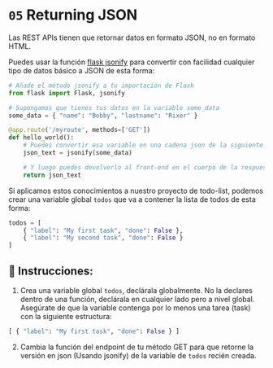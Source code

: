# `05` Returning JSON

Las REST APIs tienen que retornar datos en formato JSON, no en formato HTML.

Puedes usar la función [flask jsonify](https://flask.palletsprojects.com/en/3.0.x/api/#flask.json.jsonify) para convertir con facilidad cualquier tipo de datos básico a JSON de esta forma:

```python
# Añade el método jsonify a tu importación de Flask
from flask import Flask, jsonify

# Supongamos que tienes tus datos en la variable some_data
some_data = { "name": "Bobby", "lastname": "Rixer" }

@app.route('/myroute', methods=['GET'])
def hello_world():
    # Puedes convertir esa variable en una cadena json de la siguiente manera
    json_text = jsonify(some_data)

    # Y luego puedes devolverlo al front-end en el cuerpo de la respuesta de la siguiente manera
    return json_text
```

Si aplicamos estos conocimientos a nuestro proyecto de todo-list, podemos crear una variable global `todos` que va a contener la lista de todos de esta forma:

```python
todos = [
    { "label": "My first task", "done": False },
    { "label": "My second task", "done": False }
]
```

## 📝 Instrucciones:

1. Crea una variable global `todos`, declárala globalmente. No la declares dentro de una función, declárala en cualquier lado pero a nivel global. Asegúrate de que la variable contenga por lo menos una tarea (task) con la siguiente estructura:

```python
[ { "label": "My first task", "done": False } ]
```

2. Cambia la función del endpoint de tu método GET para que retorne la versión en json (Usando jsonify) de la variable de `todos` recién creada.
